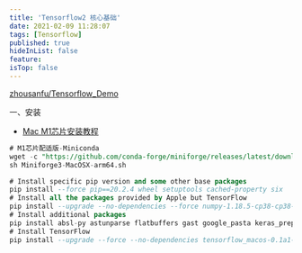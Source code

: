 ```yaml
---
title: 'Tensorflow2 核心基础'
date: 2021-02-09 11:28:07
tags: [Tensorflow]
published: true
hideInList: false
feature: 
isTop: false
---
```

[zhousanfu/Tensorflow_Demo](https://github.com/zhousanfu/Tensorflow_Demo)

一、安装

- [Mac M1芯片安装教程](https://towardsdatascience.com/tensorflow-2-4-on-apple-silicon-m1-installation-under-conda-environment-ba6de962b3b8)

```sql
# M1芯片配适版-Miniconda
wget -c "https://github.com/conda-forge/miniforge/releases/latest/download/Miniforge3-MacOSX-arm64.sh"
sh Miniforge3-MacOSX-arm64.sh

# Install specific pip version and some other base packages
pip install --force pip==20.2.4 wheel setuptools cached-property six
# Install all the packages provided by Apple but TensorFlow
pip install --upgrade --no-dependencies --force numpy-1.18.5-cp38-cp38-macosx_11_0_arm64.whl grpcio-1.33.2-cp38-cp38-macosx_11_0_arm64.whl h5py-2.10.0-cp38-cp38-macosx_11_0_arm64.whl tensorflow_addons-0.11.2+mlcompute-cp38-cp38-macosx_11_0_arm64.whl
# Install additional packages
pip install absl-py astunparse flatbuffers gast google_pasta keras_preprocessing opt_einsum protobuf tensorflow_estimator termcolor typing_extensions wrapt wheel tensorboard typeguard
# Install TensorFlow
pip install --upgrade --force --no-dependencies tensorflow_macos-0.1a1-cp38-cp38-macosx_11_0_arm64.whl
```